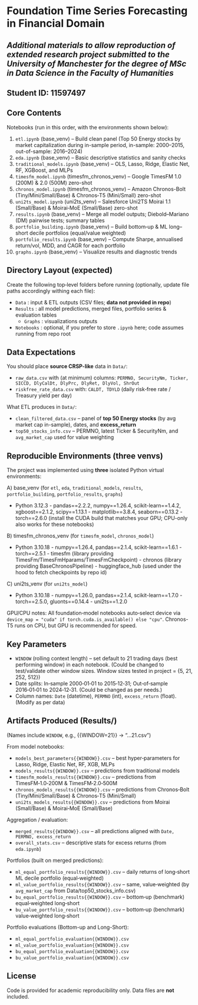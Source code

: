 Foundation Time Series Forecasting in Financial Domain 
================================================================

*Additional materials to allow reproduction of extended research project submitted to the University of Manchester for the degree of MSc in Data Science in the Faculty of Humanities*
-----------------------------------------------------------------------------------------------------------

Student ID: 11597497
--------------------



Core Contents
-------------
Notebooks (run in this order, with the environments shown below):
1) `etl.ipynb`                  (base_venv) – Build clean panel (Top 50 Energy stocks by market capitalization during in-sample period, in-sample: 2000–2015, out-of-sample: 2016–2024)
2) `eda.ipynb`                  (base_venv) – Basic descriptive statistics and sanity checks
3) `traditional_models.ipynb`   (base_venv) – OLS, Lasso, Ridge, Elastic Net, RF, XGBoost, and MLPs
4) `timesfm_model.ipynb`        (timesfm_chronos_venv) – Google TimesFM 1.0 (200M) & 2.0 (500M) zero-shot
5) `chronos_model.ipynb`        (timesfm_chronos_venv) – Amazon Chronos-Bolt (Tiny/Mini/Small/Base) & Chronos‑T5 (Mini/Small) zero-shot
6) `uni2ts_model.ipynb`         (uni2ts_venv) – Salesforce Uni2TS Moirai 1.1 (Small/Base) & Moirai‑MoE (Small/Base) zero-shot
7) `results.ipynb`              (base_venv) – Merge all model outputs; Diebold–Mariano (DM) pairwise tests; summary tables
8) `portfolio_building.ipynb`   (base_venv) – Build bottom‑up & ML long–short decile portfolios (equal/value weighted)
9) `portfolio_results.ipynb`    (base_venv) – Compute Sharpe, annualised return/vol, MDD, and CAGR for each portfolio
10) `graphs.ipynb`				(base_venv) – Visualize results and diagnostic trends

Directory Layout (expected)
---------------------------
Create the following top‑level folders before running (optionally, update file paths accordingly withing each file):
- `Data`        : input & ETL outputs (CSV files; **data not provided in repo**)
- `Results`     : all model predictions, merged files, portfolio series & evaluation tables
	- `Graphs`		: visualizations outputs
- `Notebooks`   : optional, if you prefer to store `.ipynb` here; code assumes running from repo root

Data Expectations
-----------------
You should place **source CRSP-like** data in `Data/`:
- `raw_data.csv` with (at minimum) columns: `PERMNO, SecurityNm, Ticker, SICCD, DlyCalDt, DlyPrc, DlyRet, DlyVol, ShrOut`
- `riskfree_rate_data.csv` with: `CALDT, TDYLD` (daily risk‑free rate / Treasury yield per day)

What ETL produces in `Data/`:
- `clean_filtered_data.csv` – panel of **top 50 Energy stocks** (by avg market cap in-sample), dates, and **excess_return**
- `top50_stocks_info.csv` – PERMNO, latest Ticker & SecurityNm, and `avg_market_cap` used for value weighting

Reproducible Environments (three venvs)
---------------------------------------
The project was implemented using **three** isolated Python virtual environments:

A) base_venv  (for `etl`, `eda`, `traditional_models`, `results`, `portfolio_building`, `portfolio_results`, `graphs`)
   - Python 3.12.3
   	- pandas==2.2.2, numpy==1.26.4, scikit-learn==1.4.2, xgboost==2.1.2, scipy==1.13.1
   	- matplotlib==3.8.4, seaborn==0.13.2
   	- torch==2.6.0 (install the CUDA build that matches your GPU; CPU-only also works for these notebooks)

B) timesfm_chronos_venv  (for `timesfm_model`, `chronos_model`)
   - Python 3.10.18
   	- numpy==1.26.4, pandas==2.1.4, scikit-learn==1.6.1
	- torch==2.5.1
   	- timesfm  (library providing TimesFm/TimesFmHparams/TimesFmCheckpoint)
   	- chronos  (library providing BaseChronosPipeline)
   	- huggingface_hub  (used under the hood to fetch checkpoints by repo id)

C) uni2ts_venv  (for `uni2ts_model`)
   - Python 3.10.18
   	- numpy==1.26.0, pandas==2.1.4, scikit-learn==1.7.0
	- torch==2.5.0, gluonts==0.14.4
	- uni2ts==1.2.0

GPU/CPU notes: All foundation‑model notebooks auto‑select device via `device_map = "cuda" if torch.cuda.is_available() else "cpu"`.
Chronos-T5 runs on CPU, but GPU is recommended for speed.

Key Parameters
--------------
- `WINDOW` (rolling context length) – set default to 21 trading days (best performing window) in each notebook. (Could be changed to test/validate other window sizes. Window sizes tested in project = {5, 21, 252, 512})
- Date splits: In‑sample 2000‑01‑01 to 2015‑12‑31; Out‑of‑sample 2016‑01‑01 to 2024‑12‑31. (Could be changed as per needs.)
- Column names: `Date` (datetime), `PERMNO` (int), `excess_return` (float). (Modify as per data)

Artifacts Produced (Results/)
-----------------------------
(Names include `WINDOW`, e.g., {{WINDOW=21}} → “…21.csv”)

From model notebooks:
- `models_best_parameters{{WINDOW}}.csv`      – best hyper‑parameters for Lasso, Ridge, Elastic Net, RF, XGB, MLPs
- `models_results{{WINDOW}}.csv`              – predictions from traditional models
- `timesfm_models_results{{WINDOW}}.csv`      – predictions from TimesFM‑1.0‑200M & TimesFM‑2.0‑500M
- `chronos_models_results{{WINDOW}}.csv`      – predictions from Chronos‑Bolt (Tiny/Mini/Small/Base) & Chronos‑T5 (Mini/Small)
- `uni2ts_models_results{{WINDOW}}.csv`       – predictions from Moirai (Small/Base) & Moirai‑MoE (Small/Base)

Aggregation / evaluation:
- `merged_results{{WINDOW}}.csv`              – all predictions aligned with `Date, PERMNO, excess_return`
- `overall_stats.csv`                         – descriptive stats for excess returns (from `eda.ipynb`)

Portfolios (built on merged predictions):
- `ml_equal_portfolio_results{{WINDOW}}.csv`  – daily returns of long‑short ML decile portfolio (equal‑weighted)
- `ml_value_portfolio_results{{WINDOW}}.csv`  – same, value‑weighted (by `avg_market_cap` from Data/top50_stocks_info.csv)
- `bu_equal_portfolio_results{{WINDOW}}.csv`  – bottom‑up (benchmark) equal‑weighted long‑short
- `bu_value_portfolio_results{{WINDOW}}.csv`  – bottom‑up (benchmark) value‑weighted long‑short

Portfolio evaluations (Bottom-up and Long-Short):
- `ml_equal_portfolio_evaluation{{WINDOW}}.csv`
- `ml_value_portfolio_evaluation{{WINDOW}}.csv`
- `bu_equal_portfolio_evaluation{{WINDOW}}.csv`
- `bu_value_portfolio_evaluation{{WINDOW}}.csv`


License
-------
Code is provided for academic reproducibility only. Data files are **not** included.
